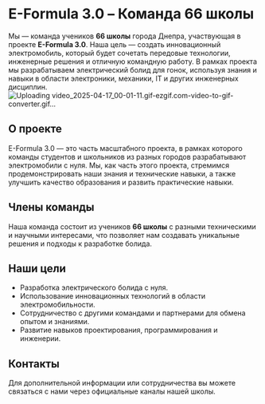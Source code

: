 # E-Formula 3.0 – Команда 66 школы

Мы — команда учеников **66 школы** города Днепра, участвующая в проекте **E-Formula 3.0**. Наша цель — создать инновационный электромобиль, который будет сочетать передовые технологии, инженерные решения и отличную командную работу. В рамках проекта мы разрабатываем электрический болид для гонок, используя знания и навыки в области электроники, механики, IT и других инженерных дисциплин.
![Uploading video_2025-04-17_00-01-11.gif-ezgif.com-video-to-gif-converter.gif…]()

## О проекте

E-Formula 3.0 — это часть масштабного проекта, в рамках которого команды студентов и школьников из разных городов разрабатывают электромобили с нуля. Мы, как часть этого проекта, стремимся продемонстрировать наши знания и технические навыки, а также улучшить качество образования и развить практические навыки.

## Члены команды

Наша команда состоит из учеников **66 школы** с разными техническими и научными интересами, что позволяет нам создавать уникальные решения и подходы к разработке болида.

## Наши цели

- Разработка электрического болида с нуля.
- Использование инновационных технологий в области электромобильности.
- Сотрудничество с другими командами и партнерами для обмена опытом и знаниями.
- Развитие навыков проектирования, программирования и инженерии.

## Контакты

Для дополнительной информации или сотрудничества вы можете связаться с нами через официальные каналы нашей школы.
